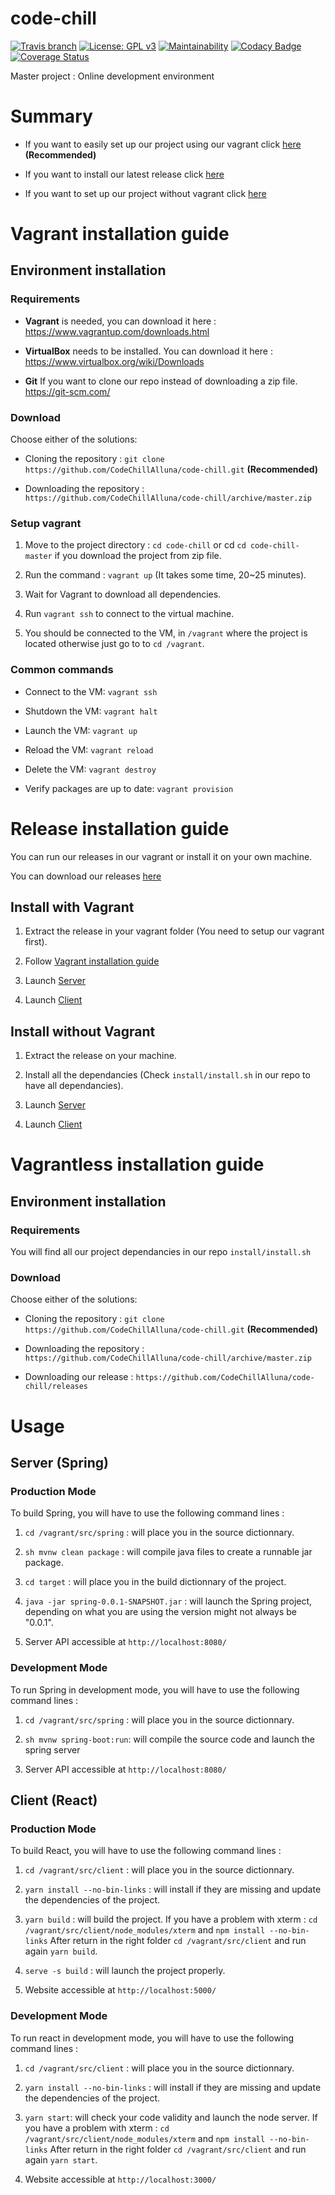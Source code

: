 
# code-chill

  

[![Travis branch](https://img.shields.io/travis/CodeChillAlluna/code-chill/master.svg?style=flat-square)](https://travis-ci.org/CodeChillAlluna/code-chill) [![License: GPL v3](https://img.shields.io/badge/License-GPL%20v3-blue.svg)](https://github.com/CodeChillAlluna/code-chill/blob/master/LICENSE) [![Maintainability](https://api.codeclimate.com/v1/badges/b61e96a6f14db189b5b1/maintainability)](https://codeclimate.com/github/CodeChillAlluna/code-chill/maintainability) [![Codacy Badge](https://api.codacy.com/project/badge/Grade/3373b12b915d4be68943182e1c2ff979)](https://www.codacy.com/app/Lulu300/code-chill?utm_source=github.com&amp;utm_medium=referral&amp;utm_content=CodeChillAlluna/code-chill&amp;utm_campaign=Badge_Grade) [![Coverage Status](https://coveralls.io/repos/github/CodeChillAlluna/code-chill/badge.svg?branch=master)](https://coveralls.io/github/CodeChillAlluna/code-chill?branch=master)

  

Master project : Online development environment

# Summary

* If you want to easily set up our project using our vagrant click [here](#vagrant-installation-guide) **(Recommended)**

* If you want to install our latest release click [here](#release-installation-guide)

* If you want to set up our project without vagrant click [here](#vagrantless-installation-guide)

# Vagrant installation guide

## Environment installation

### Requirements

* **Vagrant** is needed, you can download it here :
https://www.vagrantup.com/downloads.html

* **VirtualBox** needs to be installed. You can download it here : https://www.virtualbox.org/wiki/Downloads
* **Git** If you want to clone our repo instead of downloading a zip file.
https://git-scm.com/

### Download

Choose either of the solutions:

- Cloning the repository : `git clone https://github.com/CodeChillAlluna/code-chill.git` **(Recommended)**

- Downloading the repository : `https://github.com/CodeChillAlluna/code-chill/archive/master.zip`

  

### Setup vagrant

1. Move to the project directory : `cd code-chill` or cd `cd code-chill-master` if you download the project from zip file.

2. Run the command : `vagrant up` (It takes some time, 20~25 minutes).

2. Wait for Vagrant to download all dependencies.

3. Run `vagrant ssh` to connect to the virtual machine.

4. You should be connected to the VM, in `/vagrant` where the project is located otherwise just go to to `cd /vagrant`.

### Common commands

- Connect to the VM: `vagrant ssh`

- Shutdown the VM: `vagrant halt`

- Launch the VM: `vagrant up`

- Reload the VM: `vagrant reload`

- Delete the VM: `vagrant destroy`

- Verify packages are up to date: `vagrant provision`

# Release installation guide

You can run our releases in our vagrant or install it on your own machine.

You can download our releases <a  href="https://github.com/CodeChillAlluna/code-chill/releases">here</a>

## Install with Vagrant

1. Extract the release in your vagrant folder (You need to setup our vagrant first).

2. Follow <a  href="#vagrant-installation-guide">Vagrant installation guide</a>

3. Launch <a  href="#production-mode">Server</a>

4. Launch <a  href="#production-mode-1">Client</a>

## Install without Vagrant

1. Extract the release on your machine.

2. Install all the dependancies (Check `install/install.sh` in our repo to have all dependancies).

3. Launch <a  href="#production-mode">Server</a>

4. Launch <a  href="#production-mode-1">Client</a>


# Vagrantless installation guide

## Environment installation

### Requirements

You will find all our project dependancies in our repo `install/install.sh`

### Download

Choose either of the solutions:

- Cloning the repository : `git clone https://github.com/CodeChillAlluna/code-chill.git` **(Recommended)**

- Downloading the repository : `https://github.com/CodeChillAlluna/code-chill/archive/master.zip`

- Downloading our release : `https://github.com/CodeChillAlluna/code-chill/releases`

  

# Usage

## Server (Spring)

### Production Mode

To build Spring, you will have to use the following command lines :

  

1. `cd /vagrant/src/spring` : will place you in the source dictionnary.

2. `sh mvnw clean package` : will compile java files to create a runnable jar package.

3. `cd target` : will place you in the build dictionnary of the project.

4. `java -jar spring-0.0.1-SNAPSHOT.jar` : will launch the Spring project, depending on what you are using the version might not always be "0.0.1".

5. Server API accessible at `http://localhost:8080/`

### Development Mode

To run Spring in development mode, you will have to use the following command lines :

1. `cd /vagrant/src/spring` : will place you in the source dictionnary.

2. `sh mvnw spring-boot:run`: will compile the source code and launch the spring server

3. Server API accessible at `http://localhost:8080/`

  

## Client (React)

### Production Mode

To build React, you will have to use the following command lines :

1. `cd /vagrant/src/client` : will place you in the source dictionnary.

2. `yarn install --no-bin-links` : will install if they are missing and update the dependencies of the project.

3. `yarn build` : will build the project.
If you have a problem with xterm :
`cd /vagrant/src/client/node_modules/xterm` and 
`npm install --no-bin-links`
After return in the right folder `cd /vagrant/src/client`
and run again `yarn build`.

5. `serve -s build` : will launch the project properly.

6. Website accessible at `http://localhost:5000/`

### Development Mode

To run react in development mode, you will have to use the following command lines :

1. `cd /vagrant/src/client` : will place you in the source dictionnary.

2. `yarn install --no-bin-links` : will install if they are missing and update the dependencies of the project.

3. `yarn start`: will check your code validity and launch the node server.
If you have a problem with xterm :
`cd /vagrant/src/client/node_modules/xterm` and 
`npm install --no-bin-links`
After return in the right folder `cd /vagrant/src/client`
and run again `yarn start`.

5. Website accessible at `http://localhost:3000/`
